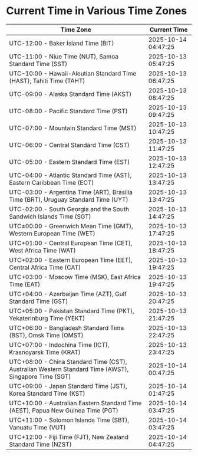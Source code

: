 # Current Time in Various Time Zones

| Time Zone | Current Time |
|-----------|--------------|
| UTC-12:00 - Baker Island Time (BIT) | 2025-10-14 04:47:25 |
| UTC-11:00 - Niue Time (NUT), Samoa Standard Time (SST) | 2025-10-13 05:47:25 |
| UTC-10:00 - Hawaii-Aleutian Standard Time (HAST), Tahiti Time (TAHT) | 2025-10-13 06:47:25 |
| UTC-09:00 - Alaska Standard Time (AKST) | 2025-10-13 08:47:25 |
| UTC-08:00 - Pacific Standard Time (PST) | 2025-10-13 09:47:25 |
| UTC-07:00 - Mountain Standard Time (MST) | 2025-10-13 10:47:25 |
| UTC-06:00 - Central Standard Time (CST) | 2025-10-13 11:47:25 |
| UTC-05:00 - Eastern Standard Time (EST) | 2025-10-13 12:47:25 |
| UTC-04:00 - Atlantic Standard Time (AST), Eastern Caribbean Time (ECT) | 2025-10-13 13:47:25 |
| UTC-03:00 - Argentina Time (ART), Brasília Time (BRT), Uruguay Standard Time (UYT) | 2025-10-13 13:47:25 |
| UTC-02:00 - South Georgia and the South Sandwich Islands Time (SGT) | 2025-10-13 14:47:25 |
| UTC±00:00 - Greenwich Mean Time (GMT), Western European Time (WET) | 2025-10-13 17:47:25 |
| UTC+01:00 - Central European Time (CET), West Africa Time (WAT) | 2025-10-13 18:47:25 |
| UTC+02:00 - Eastern European Time (EET), Central Africa Time (CAT) | 2025-10-13 19:47:25 |
| UTC+03:00 - Moscow Time (MSK), East Africa Time (EAT) | 2025-10-13 19:47:25 |
| UTC+04:00 - Azerbaijan Time (AZT), Gulf Standard Time (GST) | 2025-10-13 20:47:25 |
| UTC+05:00 - Pakistan Standard Time (PKT), Yekaterinburg Time (YEKT) | 2025-10-13 21:47:25 |
| UTC+06:00 - Bangladesh Standard Time (BST), Omsk Time (OMST) | 2025-10-13 22:47:25 |
| UTC+07:00 - Indochina Time (ICT), Krasnoyarsk Time (KRAT) | 2025-10-13 23:47:25 |
| UTC+08:00 - China Standard Time (CST), Australian Western Standard Time (AWST), Singapore Time (SGT) | 2025-10-14 00:47:25 |
| UTC+09:00 - Japan Standard Time (JST), Korea Standard Time (KST) | 2025-10-14 01:47:25 |
| UTC+10:00 - Australian Eastern Standard Time (AEST), Papua New Guinea Time (PGT) | 2025-10-14 03:47:25 |
| UTC+11:00 - Solomon Islands Time (SBT), Vanuatu Time (VUT) | 2025-10-14 03:47:25 |
| UTC+12:00 - Fiji Time (FJT), New Zealand Standard Time (NZST) | 2025-10-14 04:47:25 |
